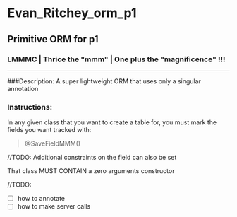 # Evan_Ritchey_orm_p1
## Primitive ORM for p1
### LMMMC | Thrice the "mmm" | One plus the "magnificence" !!!  
___
###Description:
A super lightweight ORM that uses only a singular annotation
### Instructions:
In any given class that you want to create a table for, you must mark the fields you want tracked with:
> @SaveFieldMMM()

//TODO: Additional constraints on the field can also be set

That class MUST CONTAIN a zero arguments constructor

//TODO:
 -[ ] how to annotate
 -[ ] how to make server calls